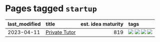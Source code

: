 # Pages tagged `startup`

|last_modified|title|est. idea maturity|tags
|:---|:---|---:|:---|
|2023-04-11|[Private Tutor](../private_tutor.md)|819|[![](https://img.shields.io/badge/tag-ai-8fb3d)](../tags/ai.md) [![](https://img.shields.io/badge/tag-discussion-8a140)](../tags/discussion.md) [![](https://img.shields.io/badge/tag-education-83cbca)](../tags/education.md) [![](https://img.shields.io/badge/tag-startup-e33481)](../tags/startup.md)|